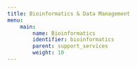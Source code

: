 ```yaml
---
title: Bioinformatics & Data Management
menu:
    main:
        name: Bioinformatics
        identifier: bioinformatics
        parent: support_services
        weight: 10
---
```

